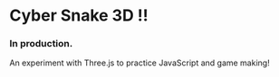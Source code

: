# Cyber Snake 3D !!

### In production.

An experiment with Three.js to practice JavaScript and game making!
